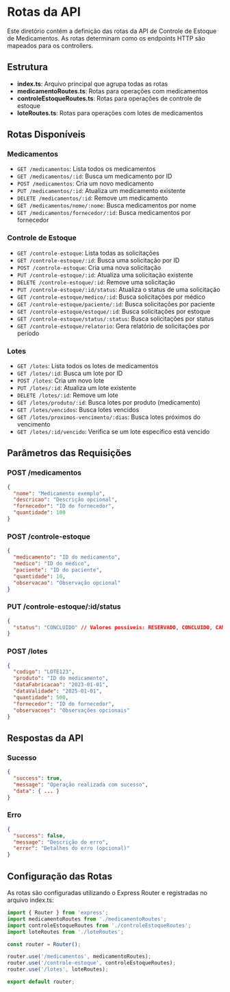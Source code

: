 # Rotas da API

Este diretório contém a definição das rotas da API de Controle de Estoque de Medicamentos. As rotas determinam como os endpoints HTTP são mapeados para os controllers.

## Estrutura

- **index.ts**: Arquivo principal que agrupa todas as rotas
- **medicamentoRoutes.ts**: Rotas para operações com medicamentos
- **controleEstoqueRoutes.ts**: Rotas para operações de controle de estoque
- **loteRoutes.ts**: Rotas para operações com lotes de medicamentos

## Rotas Disponíveis

### Medicamentos

- `GET /medicamentos`: Lista todos os medicamentos
- `GET /medicamentos/:id`: Busca um medicamento por ID
- `POST /medicamentos`: Cria um novo medicamento
- `PUT /medicamentos/:id`: Atualiza um medicamento existente
- `DELETE /medicamentos/:id`: Remove um medicamento
- `GET /medicamentos/nome/:nome`: Busca medicamentos por nome
- `GET /medicamentos/fornecedor/:id`: Busca medicamentos por fornecedor

### Controle de Estoque

- `GET /controle-estoque`: Lista todas as solicitações
- `GET /controle-estoque/:id`: Busca uma solicitação por ID
- `POST /controle-estoque`: Cria uma nova solicitação
- `PUT /controle-estoque/:id`: Atualiza uma solicitação existente
- `DELETE /controle-estoque/:id`: Remove uma solicitação
- `PUT /controle-estoque/:id/status`: Atualiza o status de uma solicitação
- `GET /controle-estoque/medico/:id`: Busca solicitações por médico
- `GET /controle-estoque/paciente/:id`: Busca solicitações por paciente
- `GET /controle-estoque/estoque/:id`: Busca solicitações por estoque
- `GET /controle-estoque/status/:status`: Busca solicitações por status
- `GET /controle-estoque/relatorio`: Gera relatório de solicitações por período

### Lotes

- `GET /lotes`: Lista todos os lotes de medicamentos
- `GET /lotes/:id`: Busca um lote por ID
- `POST /lotes`: Cria um novo lote
- `PUT /lotes/:id`: Atualiza um lote existente
- `DELETE /lotes/:id`: Remove um lote
- `GET /lotes/produto/:id`: Busca lotes por produto (medicamento)
- `GET /lotes/vencidos`: Busca lotes vencidos 
- `GET /lotes/proximos-vencimento/:dias`: Busca lotes próximos do vencimento
- `GET /lotes/:id/vencido`: Verifica se um lote específico está vencido

## Parâmetros das Requisições

### POST /medicamentos

```json
{
  "nome": "Medicamento exemplo",
  "descricao": "Descrição opcional",
  "fornecedor": "ID do fornecedor",
  "quantidade": 100
}
```

### POST /controle-estoque

```json
{
  "medicamento": "ID do medicamento",
  "medico": "ID do médico",
  "paciente": "ID do paciente",
  "quantidade": 10,
  "observacao": "Observação opcional"
}
```

### PUT /controle-estoque/:id/status

```json
{
  "status": "CONCLUIDO" // Valores possíveis: RESERVADO, CONCLUIDO, CANCELADO
}
```

### POST /lotes

```json
{
  "codigo": "LOTE123",
  "produto": "ID do medicamento",
  "dataFabricacao": "2023-01-01",
  "dataValidade": "2025-01-01",
  "quantidade": 500,
  "fornecedor": "ID do fornecedor",
  "observacoes": "Observações opcionais"
}
```

## Respostas da API

### Sucesso

```json
{
  "success": true,
  "message": "Operação realizada com sucesso",
  "data": { ... }
}
```

### Erro

```json
{
  "success": false,
  "message": "Descrição do erro",
  "error": "Detalhes do erro (opcional)"
}
```

## Configuração das Rotas

As rotas são configuradas utilizando o Express Router e registradas no arquivo index.ts:

```typescript
import { Router } from 'express';
import medicamentoRoutes from './medicamentoRoutes';
import controleEstoqueRoutes from './controleEstoqueRoutes';
import loteRoutes from './loteRoutes';

const router = Router();

router.use('/medicamentos', medicamentoRoutes);
router.use('/controle-estoque', controleEstoqueRoutes);
router.use('/lotes', loteRoutes);

export default router;
``` 